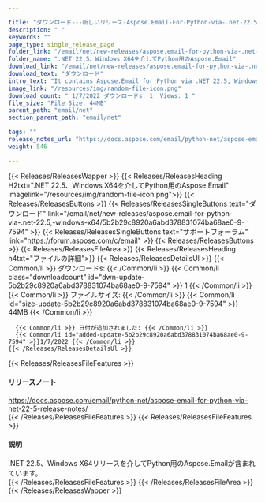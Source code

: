 ```yaml
---

title: "ダウンロード---新しいリリース-Aspose.Email-For-Python-via-.net-22.5、-windows-x64"
description: " "
keywords: ""
page_type: single_release_page
folder_link: "/email/net/new-releases/aspose.email-for-python-via-.net-22.5,-windows-x64/"
folder_name: ".NET 22.5、Windows X64を介してPython用のAspose.Email"
download_link: "/email/net/new-releases/aspose.email-for-python-via-.net-22.5,-windows-x64/5b2b29c8920a6abd378831074ba68ae0-9-7594"
download_text: "ダウンロード"
intro_text: "It contains Aspose.Email for Python via .NET 22.5, Windows x64 release."
image_link: "/resources/img/random-file-icon.png"
download_count: " 1/7/2022 ダウンロードs: 1  Views: 1 "
file_size: "File Size: 44MB"
parent_path: "email/net"
section_parent_path: "email/net"

tags: ""
release_notes_url: "https://docs.aspose.com/email/python-net/aspose-email-for-python-via-net-22-5-release-notes/"
weight: 546

---
```


{{< Releases/ReleasesWapper >}}
  {{< Releases/ReleasesHeading H2txt=".NET 22.5、Windows X64を介してPython用のAspose.Email" imagelink="/resources/img/random-file-icon.png">}}
  {{< Releases/ReleasesButtons >}}
    {{< Releases/ReleasesSingleButtons text="ダウンロード" link="/email/net/new-releases/aspose.email-for-python-via-.net-22.5,-windows-x64/5b2b29c8920a6abd378831074ba68ae0-9-7594" >}}
    {{< Releases/ReleasesSingleButtons text="サポートフォーラム" link="https://forum.aspose.com/c/email" >}}
  {{< Releases/ReleasesButtons >}}
  {{< Releases/ReleasesFileArea >}}
    {{< Releases/ReleasesHeading h4txt="ファイルの詳細">}}
    {{< Releases/ReleasesDetailsUl >}}
      {{< Common/li >}} ダウンロードs: {{< /Common/li >}}
      {{< Common/li class="downloadcount" id="dwn-update-5b2b29c8920a6abd378831074ba68ae0-9-7594" >}} 1 {{< /Common/li >}}
      {{< Common/li >}} ファイルサイズ: {{< /Common/li >}}
      {{< Common/li id="size-update-5b2b29c8920a6abd378831074ba68ae0-9-7594" >}} 44MB {{< /Common/li >}}

      {{< Common/li >}} 日付が追加されました: {{< /Common/li >}}
      {{< Common/li id="added-update-5b2b29c8920a6abd378831074ba68ae0-9-7594" >}}1/7/2022 {{< /Common/li >}}
    {{< /Releases/ReleasesDetailsUl >}}

  {{< Releases/ReleasesFileFeatures >}}
      <h4>リリースノート</h4><div><a href='https://docs.aspose.com/email/python-net/aspose-email-for-python-via-net-22-5-release-notes/'>https://docs.aspose.com/email/python-net/aspose-email-for-python-via-net-22-5-release-notes/</a></div>
  {{< /Releases/ReleasesFileFeatures >}}
  {{< Releases/ReleasesFileFeatures >}}
      <h4>説明</h4><div class="HTMLDescription">.NET 22.5、Windows X64リリースを介してPython用のAspose.Emailが含まれています。</div>
  {{< /Releases/ReleasesFileFeatures >}}
 {{< /Releases/ReleasesFileArea >}}
{{< /Releases/ReleasesWapper >}}


